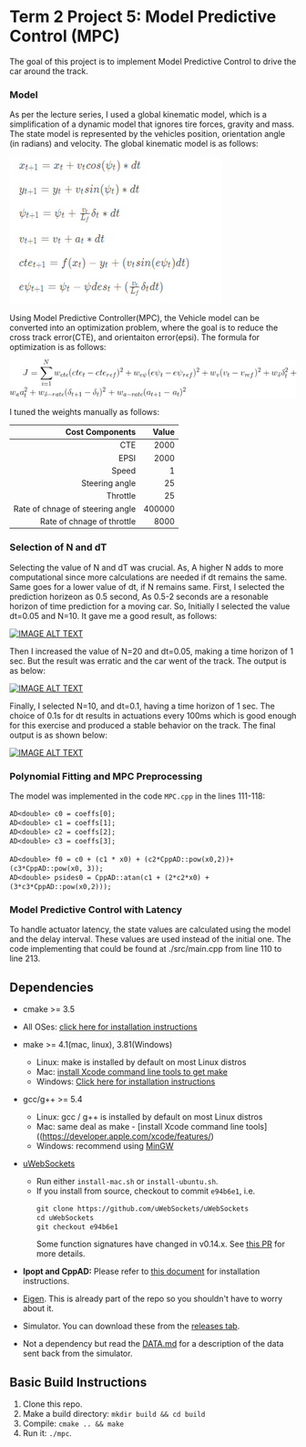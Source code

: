 # Term 2 Project 5: Model Predictive Control (MPC)  

The goal of this project is to implement Model Predictive Control to drive the car around the track.

[image1]: model.PNG "Vehicle Model"
[image2]: cost.gif  "Cost Function"


### Model

As per the lecture series, I used a global kinematic model, which is a simplification of a dynamic model that ignores tire forces, gravity and mass. The state model is represented by the vehicles position, orientation angle (in radians) and velocity. The global kinematic model is as follows:

![alt text][image1]

Using Model Predictive Controller(MPC), the Vehicle model can be converted into an optimization problem, where the goal is to reduce the cross track error(CTE), and orientaiton error(epsi). The formula for optimization is as follows: 

![alt text][image2]

I tuned the weights manually as follows: 

|   Cost Components     | Value   |
| ------:|-------:|
| CTE     	| 2000 |
|  EPSI     	| 2000 |
| Speed	 		| 1 |
| Steering angle	 	| 25 |
| Throttle	 		| 25 |
| Rate of chnage of steering angle	| 400000 |
| Rate of chnage of throttle		 	| 8000 |


### Selection of N and dT

Selecting the value of N and dT was crucial. As, A higher N adds to more computational since more calculations are needed if dt remains the same. Same goes for a lower value of dt, if N remains same. First, I selected the prediction horizeon as 0.5 second, As 0.5-2 seconds are a resonable horizon of time prediction for a moving car. So, Initially I selected the value dt=0.05 and N=10. It gave me a good result, as follows: 

[![IMAGE ALT TEXT](http://img.youtube.com/vi/MoWPw6ZHvQg/0.jpg)](https://youtu.be/MoWPw6ZHvQg "MPC Output with N=10, dT= 0.05")

Then I increased the value of N=20 and dt=0.05, making a time horizon of 1 sec. But the result was erratic and the car went of the track. The output is as below:

[![IMAGE ALT TEXT](http://img.youtube.com/vi/hY0dwCbiBdg/0.jpg)](https://youtu.be/hY0dwCbiBdg "MPC Output with N=20, dT= 0.05")

Finally, I selected N=10, and dt=0.1, having a time horizon of 1 sec. The choice of 0.1s for dt results in actuations every 100ms which is good enough for this exercise and produced a stable behavior on the track. The final output is as shown below:


[![IMAGE ALT TEXT](http://img.youtube.com/vi/1na6xRt9zgQ/0.jpg)](https://youtu.be/1na6xRt9zgQ "MPC Output with N=20, dT= 0.1")


### Polynomial Fitting and MPC Preprocessing

The model was implemented in the code ```MPC.cpp``` in the lines 111-118:
```
AD<double> c0 = coeffs[0];
AD<double> c1 = coeffs[1];
AD<double> c2 = coeffs[2];
AD<double> c3 = coeffs[3];

AD<double> f0 = c0 + (c1 * x0) + (c2*CppAD::pow(x0,2))+ (c3*CppAD::pow(x0, 3));
AD<double> psides0 = CppAD::atan(c1 + (2*c2*x0) + (3*c3*CppAD::pow(x0,2)));

```

### Model Predictive Control with Latency

To handle actuator latency, the state values are calculated using the model and the delay interval. These values are used instead of the initial one. The code implementing that could be found at ./src/main.cpp from line 110 to line 213.

## Dependencies

* cmake >= 3.5
 * All OSes: [click here for installation instructions](https://cmake.org/install/)
* make >= 4.1(mac, linux), 3.81(Windows)
  * Linux: make is installed by default on most Linux distros
  * Mac: [install Xcode command line tools to get make](https://developer.apple.com/xcode/features/)
  * Windows: [Click here for installation instructions](http://gnuwin32.sourceforge.net/packages/make.htm)
* gcc/g++ >= 5.4
  * Linux: gcc / g++ is installed by default on most Linux distros
  * Mac: same deal as make - [install Xcode command line tools]((https://developer.apple.com/xcode/features/)
  * Windows: recommend using [MinGW](http://www.mingw.org/)
* [uWebSockets](https://github.com/uWebSockets/uWebSockets)
  * Run either `install-mac.sh` or `install-ubuntu.sh`.
  * If you install from source, checkout to commit `e94b6e1`, i.e.
    ```
    git clone https://github.com/uWebSockets/uWebSockets
    cd uWebSockets
    git checkout e94b6e1
    ```
    Some function signatures have changed in v0.14.x. See [this PR](https://github.com/udacity/CarND-MPC-Project/pull/3) for more details.

* **Ipopt and CppAD:** Please refer to [this document](https://github.com/udacity/CarND-MPC-Project/blob/master/install_Ipopt_CppAD.md) for installation instructions.
* [Eigen](http://eigen.tuxfamily.org/index.php?title=Main_Page). This is already part of the repo so you shouldn't have to worry about it.
* Simulator. You can download these from the [releases tab](https://github.com/udacity/self-driving-car-sim/releases).
* Not a dependency but read the [DATA.md](./DATA.md) for a description of the data sent back from the simulator.


## Basic Build Instructions

1. Clone this repo.
2. Make a build directory: `mkdir build && cd build`
3. Compile: `cmake .. && make`
4. Run it: `./mpc`.

